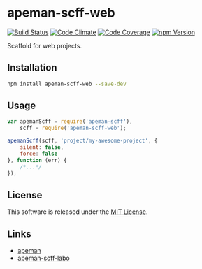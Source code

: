 apeman-scff-web
==========

<!---
This file is generated by ape-tmpl. Do not update manually.
--->

<!-- Badge Start -->
<a name="badges"></a>

[![Build Status][bd_travis_shield_url]][bd_travis_url]
[![Code Climate][bd_codeclimate_shield_url]][bd_codeclimate_url]
[![Code Coverage][bd_codeclimate_coverage_shield_url]][bd_codeclimate_url]
[![npm Version][bd_npm_shield_url]][bd_npm_url]

[bd_repo_url]: https://github.com/apeman-scff-labo/apeman-scff-web
[bd_travis_url]: http://travis-ci.org/apeman-scff-labo/apeman-scff-web
[bd_travis_shield_url]: http://img.shields.io/travis/apeman-scff-labo/apeman-scff-web.svg?style=flat
[bd_license_url]: https://github.com/apeman-scff-labo/apeman-scff-web/blob/master/LICENSE
[bd_codeclimate_url]: http://codeclimate.com/github/apeman-scff-labo/apeman-scff-web
[bd_codeclimate_shield_url]: http://img.shields.io/codeclimate/github/apeman-scff-labo/apeman-scff-web.svg?style=flat
[bd_codeclimate_coverage_shield_url]: http://img.shields.io/codeclimate/coverage/github/apeman-scff-labo/apeman-scff-web.svg?style=flat
[bd_gemnasium_url]: https://gemnasium.com/apeman-scff-labo/apeman-scff-web
[bd_gemnasium_shield_url]: https://gemnasium.com/apeman-scff-labo/apeman-scff-web.svg
[bd_npm_url]: http://www.npmjs.org/package/apeman-scff-web
[bd_npm_shield_url]: http://img.shields.io/npm/v/apeman-scff-web.svg?style=flat
[bd_bower_badge_url]: https://img.shields.io/bower/v/apeman-scff-web.svg?style=flat

<!-- Badge End -->


<!-- Description Start -->
<a name="description"></a>

Scaffold for web projects.

<!-- Description End -->


<!-- Overview Start -->
<a name="overview"></a>



<!-- Overview End -->


<!-- Sections Start -->
<a name="sections"></a>

<!-- Section from "doc/readme/01.Installation.md.hbs" Start -->

<a name="section-doc-readme-01-installation-md"></a>
Installation
-----

```bash
npm install apeman-scff-web --save-dev
```


<!-- Section from "doc/readme/01.Installation.md.hbs" End -->

<!-- Section from "doc/readme/02.Usage.md.hbs" Start -->

<a name="section-doc-readme-02-usage-md"></a>
Usage
---------

```javascript
var apemanScff = require('apeman-scff'),
    scff = require('apeman-scff-web');

apemanScff(scff, 'project/my-awesome-project', {
    silent: false,
    force: false
}, function (err) {
    /*...*/
});

```


<!-- Section from "doc/readme/02.Usage.md.hbs" End -->


<!-- Sections Start -->


<!-- LICENSE Start -->
<a name="license"></a>

License
-------
This software is released under the [MIT License](https://github.com/apeman-scff-labo/apeman-scff-web/blob/master/LICENSE).

<!-- LICENSE End -->


<!-- Links Start -->
<a name="links"></a>

Links
------

+ [apeman](https://github.com/apeman-labo/apeman)
+ [apeman-scff-labo](https://github.com/apeman-scff-labo)

<!-- Links End -->

